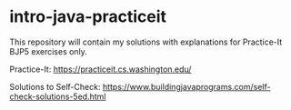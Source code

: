 # intro-java-practiceit
This repository will contain my solutions with explanations for Practice-It BJP5 exercises only.

Practice-It: https://practiceit.cs.washington.edu/

Solutions to Self-Check: https://www.buildingjavaprograms.com/self-check-solutions-5ed.html
